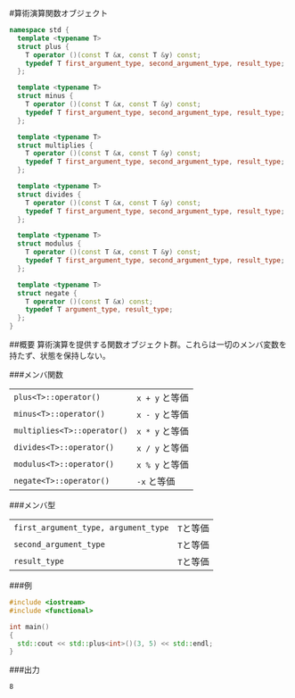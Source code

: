 #算術演算関数オブジェクト
```cpp
namespace std {
  template <typename T>
  struct plus {
    T operator ()(const T &x, const T &y) const;
    typedef T first_argument_type, second_argument_type, result_type;
  };

  template <typename T>
  struct minus {
    T operator ()(const T &x, const T &y) const;
    typedef T first_argument_type, second_argument_type, result_type;
  };

  template <typename T>
  struct multiplies {
    T operator ()(const T &x, const T &y) const;
    typedef T first_argument_type, second_argument_type, result_type;
  };

  template <typename T>
  struct divides {
    T operator ()(const T &x, const T &y) const;
    typedef T first_argument_type, second_argument_type, result_type;
  };

  template <typename T>
  struct modulus {
    T operator ()(const T &x, const T &y) const;
    typedef T first_argument_type, second_argument_type, result_type;
  };

  template <typename T>
  struct negate {
    T operator ()(const T &x) const;
    typedef T argument_type, result_type;
  };
}
```

##概要
算術演算を提供する関数オブジェクト群。これらは一切のメンバ変数を持たず、状態を保持しない。


###メンバ関数

| | |
|----------------------------------------|--------------------------------|
| `plus<T>::operator()` | `x + y` と等価 |
| `minus<T>::operator()` | `x - y` と等価 |
| `multiplies<T>::operator()` | `x * y` と等価 |
| `divides<T>::operator()` | `x / y` と等価 |
| `modulus<T>::operator()` | `x % y` と等価  |
| `negate<T>::operator()` | `-x` と等価  |

###メンバ型

| | |
|-------------------------------------------------|-------------------------|
| `first_argument_type, argument_type` | `T`と等価 |
| `second_argument_type` | `T`と等価 |
| `result_type` | `T`と等価 |

###例
```cpp
#include <iostream>
#include <functional>

int main()
{
  std::cout << std::plus<int>()(3, 5) << std::endl;
}
```

###出力
```
8
```

